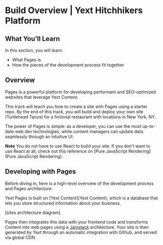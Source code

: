 # Build Overview | Yext Hitchhikers Platform

## What You’ll Learn

In this section, you will learn:

- What Pages is
- How the pieces of the development process fit together

## Overview

Pages is a powerful platform for developing performant and SEO-optimized websites that leverage Yext Content.

This track will teach you how to create a site with Pages using a starter repo. By the end of this track, you will build and deploy your own site (Turtlehead Tacos) for a fictional restaurant with locations in New York, NY.

The power of Pages is simple: as a developer, you can use the most up-to-date web dev technologies, while content managers can update data seamlessly through an intuitive UI.

**Note**
You do not have to use React to build your site. If you don’t want to use React at all, check out this reference on [Pure JavaScript Rendering](Pure JavaScript Rendering).

## Developing with Pages

Before diving in, here is a high-level overview of the development process and Pages architecture.

Yext Pages is built on [Yext Content](Yext Content), which is a database that lets you store structured information about your business.

[sites architecture diagram]

Pages then integrates this data with your frontend code and transforms Content into web pages using a [Jamstack](Jamstack) architecture. Your site is then generated by Yext through an automatic integration with Github, and served via global CDN.
